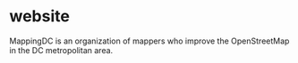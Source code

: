 # website

MappingDC is an organization of mappers who improve the OpenStreetMap in the DC metropolitan area.
